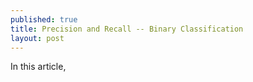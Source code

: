 ```yaml
---
published: true
title: Precision and Recall -- Binary Classification 
layout: post
---
```

In this article, 